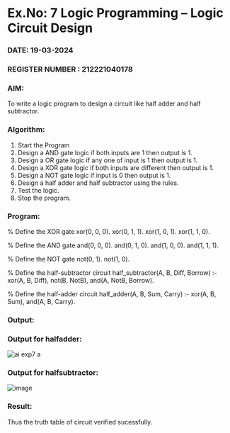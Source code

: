 # Ex.No: 7  Logic Programming –  Logic Circuit Design
### DATE: 19-03-2024                                                                           
### REGISTER NUMBER : 212221040178
### AIM: 
To write a logic program to design a circuit like half adder and half subtractor.
###  Algorithm:
1. Start the Program
2. Design a AND gate logic if both inputs are 1 then output is 1.
3. Design a OR gate logic if any one of input is 1 then output is 1.
4. Design a XOR gate logic if both inputs are different then output is 1.
5. Design a NOT gate logic if input is 0 then output is 1.
6. Design a half adder and half subtractor using the rules.
7. Test the logic.
8. Stop the program.

### Program:

% Define the XOR gate
xor(0, 0, 0).
xor(0, 1, 1).
xor(1, 0, 1).
xor(1, 1, 0).

% Define the AND gate
and(0, 0, 0).
and(0, 1, 0).
and(1, 0, 0).
and(1, 1, 1).

% Define the NOT gate
not(0, 1).
not(1, 0).

% Define the half-subtractor circuit
half_subtractor(A, B, Diff, Borrow) :-
    xor(A, B, Diff),
    not(B, NotB),
    and(A, NotB, Borrow).

% Define the half-adder circuit
half_adder(A, B, Sum, Carry) :-
    xor(A, B, Sum),
    and(A, B, Carry).












### Output:

### Output for halfadder:
![ai exp7 a ](https://github.com/VRVijaykumar123/ex1.bfs/assets/133218255/8f94b3b6-2a66-44d5-baeb-6489d5829574)

### Output for halfsubtractor:
![image](https://github.com/VRVijaykumar123/ex1.bfs/assets/133218255/adc0a82a-cddf-4d98-bb7c-8ca858639b49)


### Result:
Thus the truth table of circuit verified sucessfully.
